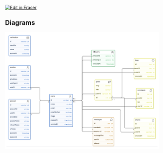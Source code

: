<p><a target="_blank" href="https://app.eraser.io/workspace/zA6SLjGxBEMav8iH3bSF" id="edit-in-eraser-github-link"><img alt="Edit in Eraser" src="https://firebasestorage.googleapis.com/v0/b/second-petal-295822.appspot.com/o/images%2Fgithub%2FOpen%20in%20Eraser.svg?alt=media&amp;token=968381c8-a7e7-472a-8ed6-4a6626da5501"></a></p>




<!-- eraser-additional-content -->
## Diagrams
<!-- eraser-additional-files -->
<a href="/6CS007 ER Diagram-varchar-1.eraserdiagram" data-element-id="-QB4W9xbVgdX0K3cnVAQw"><img src="/.eraser/zA6SLjGxBEMav8iH3bSF___QnxYU299ToXXApq0alQyAds0BVM2___---diagram----1fe39f4507acc4af46ae74e463dc89a2-varchar.png" alt="" data-element-id="-QB4W9xbVgdX0K3cnVAQw" /></a>
<!-- end-eraser-additional-files -->
<!-- end-eraser-additional-content -->
<!--- Eraser file: https://app.eraser.io/workspace/zA6SLjGxBEMav8iH3bSF --->